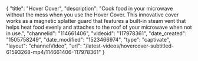 {
    "title": "Hover Cover",
    "description": "Cook food in your microwave without the mess when you use the Hover Cover. This innovative cover works as a magnetic splatter guard that features a built-in steam vent that helps heat food evenly and attaches to the roof of your microwave when not in use.",
    "channelid": "114661406",
    "videoid": "117978361",
    "date_created": "1505758249",
    "date_modified": "1523466974",
    "type": "captivate",
    "layout": "channelVideo",
    "url": "\/latest-videos\/hovercover-subtitled-61593268-mp4\/114661406-117978361"
}
